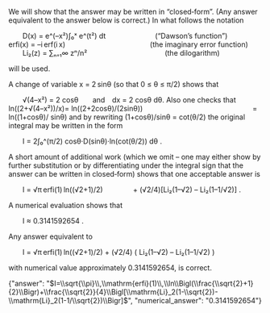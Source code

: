 We will show that the answer may be written in “closed‐form”. (Any answer equivalent to the answer below is correct.) In what follows the notation

  D(x) = e^(–x²)∫₀ˣ e^(t²) dt       (“Dawson’s function”)
  erfi(x) = –i erf(i x)            (the imaginary error function)
  Li₂(z) = ∑ₙ₌₁∞ zⁿ/n²           (the dilogarithm)

will be used.

A change of variable x = 2 sinθ (so that 0 ≤ θ ≤ π/2) shows that

  √(4–x²) = 2 cosθ  and dx = 2 cosθ dθ.
Also one checks that
  ln((2+√(4–x²))/x)= ln((2+2cosθ)/(2sinθ))
                = ln((1+cosθ)/ sinθ)
and by rewriting (1+cosθ)/sinθ = cot(θ/2) the original integral may be written in the form

  I = 2∫₀^(π/2) cosθ·D(sinθ)·ln(cot(θ/2)) dθ .

A short amount of additional work (which we omit – one may either show by further substitution or by differentiating under the integral sign that the answer can be written in closed‐form) shows that one acceptable answer is

  I = √π erfi(1) ln((√2+1)/2)
    + (√2/4)[Li₂(1–√2) – Li₂(1–1/√2)] .

A numerical evaluation shows that

  I ≈ 0.3141592654 .

Any answer equivalent to

  I = √π erfi(1) ln((√2+1)/2) + (√2/4) ( Li₂(1–√2) – Li₂(1–1/√2) )

with numerical value approximately 0.3141592654, is correct.

{"answer": "$I=\\sqrt{\\pi}\\,\\mathrm{erfi}(1)\\,\\ln\\Bigl(\\frac{\\sqrt{2}+1}{2}\\Bigr)+\\frac{\\sqrt{2}}{4}\\Bigl[\\mathrm{Li}_2(1-\\sqrt{2})-\\mathrm{Li}_2(1-1/\\sqrt{2})\\Bigr]$", "numerical_answer": "0.3141592654"}